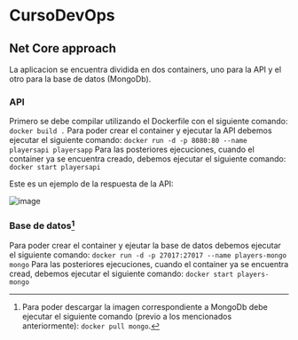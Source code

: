 # CursoDevOps
## Net Core approach
La aplicacion se encuentra dividida en dos containers, uno para la API y el otro para la base de datos (MongoDb).
### API
Primero se debe compilar utilizando el Dockerfile con el siguiente comando: `docker build .`
Para poder crear el container y ejecutar la API debemos ejecutar el siguiente comando: `docker run -d -p 8080:80 --name playersapi playersapp`
Para las posteriores ejecuciones, cuando el container ya se encuentra creado, debemos ejecutar el siguiente comando: `docker start playersapi`

Este es un ejemplo de la respuesta de la API:

![image](https://user-images.githubusercontent.com/114956468/196462605-e7b820ac-b9d7-4e22-8ff4-891c9b1ffc59.png)

### Base de datos[^note]
Para poder crear el container y ejeutar la base de datos debemos ejecutar el siguiente comando: `docker run -d -p 27017:27017 --name players-mongo mongo`
Para las posteriores ejecuciones, cuando el container ya se encuentra cread, debemos ejecutar el siguiente comando: `docker start players-mongo`

[^note]: Para poder descargar la imagen correspondiente a MongoDb debe ejecutar el siguiente comando (previo a los mencionados anteriormente): `docker pull mongo`.
